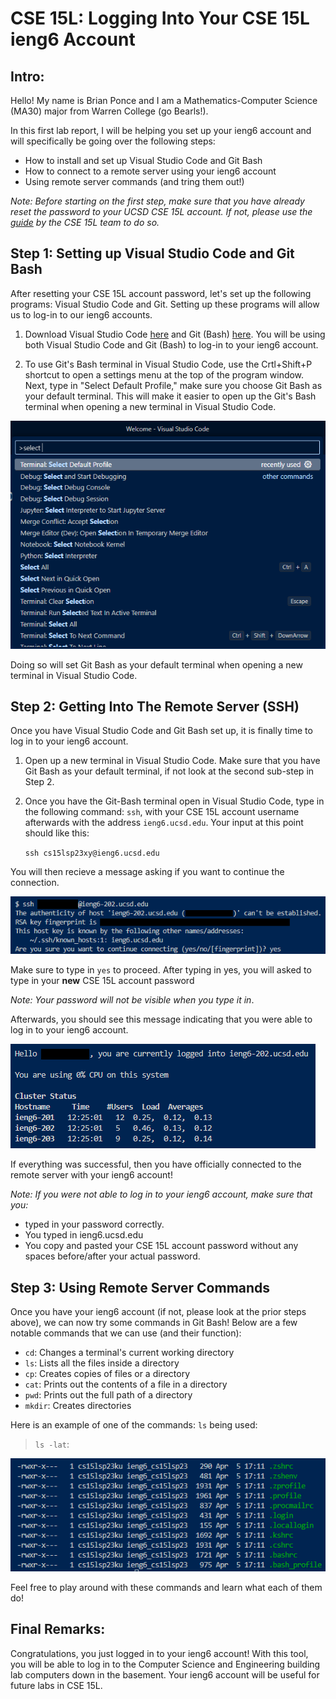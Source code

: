 # CSE 15L: Logging Into Your CSE 15L ieng6 Account 

## Intro:

Hello! My name is Brian Ponce and I am a Mathematics-Computer Science (MA30) major from Warren College (go Bearls!). 

In this first lab report, I will be helping you set up your ieng6 account and will specifically be going over the following steps:

* How to install and set up Visual Studio Code and Git Bash
* How to connect to a remote server using your ieng6 account
* Using remote server commands (and tring them out!)

*Note: Before starting on the first step, make sure that you have already reset the password to your UCSD CSE 15L account. If not, please use the [guide](https://drive.google.com/file/d/17IDZn8Qq7Q0RkYMxdiIR0o6HJ3B5YqSW/view?usp=sharing) by the CSE 15L team to do so.*

## Step 1: Setting up Visual Studio Code and Git Bash

After resetting your CSE 15L account password, let's set up the following programs: Visual Studio Code and Git. Setting up these programs will allow us to log-in to our ieng6 accounts.

1) Download Visual Studio Code [here](https://code.visualstudio.com/download) and Git (Bash) [here](https://gitforwindows.org/). You will be using both Visual Studio Code and Git (Bash) to log-in to your ieng6 account.

2) To use Git's Bash terminal in Visual Studio Code, use the Crtl+Shift+P shortcut to open a settings menu at the top of the program window. Next, type in "Select Default Profile," make sure you choose Git Bash as your default terminal. This will make it easier to open up the Git's Bash terminal when opening a new terminal in Visual Studio Code.

![ImageTwo](https://raw.githubusercontent.com/bponce04/cse15l-lab-reports/main/Select%20Default%20Profile.png)

Doing so will set Git Bash as your default terminal when opening a new terminal in Visual Studio Code.

## Step 2: Getting Into The Remote Server (SSH)

Once you have Visual Studio Code and Git Bash set up, it is finally time to log in to your ieng6 account. 
  
1) Open up a new terminal in Visual Studio Code. Make sure that you have Git Bash as your default terminal, if not look at the second sub-step in Step 2.
  
3) Once you have the Git-Bash terminal open in Visual Studio Code, type in the following command: `ssh`, with your CSE 15L account username afterwards with the address `ieng6.ucsd.edu`. Your input at this point should like this: 

   `ssh cs15lsp23xy@ieng6.ucsd.edu` 

You will then recieve a message asking if you want to continue the connection. 

![ImageThree](https://raw.githubusercontent.com/bponce04/cse15l-lab-reports/main/Connection%20Prompt.png)

Make sure to type in `yes` to proceed. After typing in yes, you will asked to type in your **new** CSE 15L account password 

*Note: Your password will not be visible when you type it in*.

Afterwards, you should see this message indicating that you were able to log in to your ieng6 account. 

![ImageFour](https://raw.githubusercontent.com/bponce04/cse15l-lab-reports/main/Successful%20Connection.png)

If everything was successful, then you have officially connected to the remote server with your ieng6 account! 

*Note: If you were not able to log in to your ieng6 account, make sure that you:*

* typed in your password correctly. 
* You typed in ieng6.ucsd.edu 
* You copy and pasted your CSE 15L account password without any spaces before/after your actual password.

## Step 3: Using Remote Server Commands

Once you have your ieng6 account (if not, please look at the prior steps above), we can now try some commands in Git Bash! Below are a few notable commands that we can use (and their function):

* `cd`: Changes a terminal's current working directory
*  `ls`: Lists all the files inside a directory
*  `cp`: Creates copies of files or a directory
*  `cat`: Prints out the contents of a file in a directory
*  `pwd`: Prints out the full path of a directory
*  `mkdir`: Creates directories

Here is an example of one of the commands: `ls` being used:

>`ls -lat`:

![ImageFive](https://raw.githubusercontent.com/bponce04/cse15l-lab-reports/main/Command%20Example.png)

Feel free to play around with these commands and learn what each of them do!

## Final Remarks:

Congratulations, you just logged in to your ieng6 account! With this tool, you will be able to log in to the Computer Science and Engineering building lab computers down in the basement. Your ieng6 account will be useful for future labs in CSE 15L.

  










